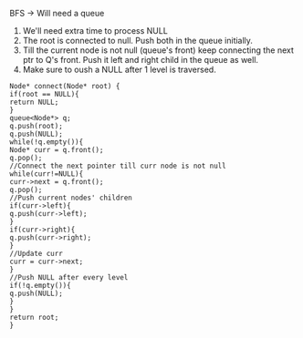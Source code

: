 BFS -> Will need a queue
1. We'll need extra time to process NULL
2. The root is connected to null. Push both in the queue initially.
3. Till the current node is not null (queue's front) keep connecting the next ptr to Q's front. Push it left and right child in the queue as well.
4. Make sure to oush a NULL after 1 level is traversed.
​
```
Node* connect(Node* root) {
if(root == NULL){
return NULL;
}
queue<Node*> q;
q.push(root);
q.push(NULL);
while(!q.empty()){
Node* curr = q.front();
q.pop();
//Connect the next pointer till curr node is not null
while(curr!=NULL){
curr->next = q.front();
q.pop();
//Push current nodes' children
if(curr->left){
q.push(curr->left);
}
if(curr->right){
q.push(curr->right);
}
//Update curr
curr = curr->next;
}
//Push NULL after every level
if(!q.empty()){
q.push(NULL);
}
}
return root;
}